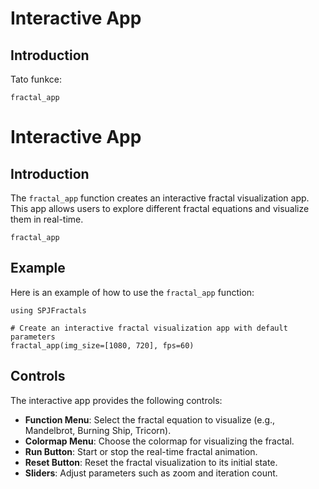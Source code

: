 # Interactive App

## Introduction

Tato funkce:

```@docs; canonical=false
fractal_app
```

# Interactive App

## Introduction

The `fractal_app` function creates an interactive fractal visualization app. This app allows users to explore different fractal equations and visualize them in real-time.

```@docs; canonical=false
fractal_app
```

## Example

Here is an example of how to use the `fractal_app` function:

```@example
using SPJFractals

# Create an interactive fractal visualization app with default parameters
fractal_app(img_size=[1080, 720], fps=60)
```

## Controls

The interactive app provides the following controls:

- **Function Menu**: Select the fractal equation to visualize (e.g., Mandelbrot, Burning Ship, Tricorn).
- **Colormap Menu**: Choose the colormap for visualizing the fractal.
- **Run Button**: Start or stop the real-time fractal animation.
- **Reset Button**: Reset the fractal visualization to its initial state.
- **Sliders**: Adjust parameters such as zoom and iteration count.